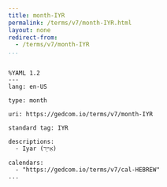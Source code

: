 ```yaml
---
title: month-IYR
permalink: /terms/v7/month-IYR.html
layout: none
redirect-from:
  - /terms/v7/month-IYR
...
```


```

%YAML 1.2
---
lang: en-US

type: month

uri: https://gedcom.io/terms/v7/month-IYR

standard tag: IYR

descriptions:
  - Iyar (אִייָר)

calendars:
  - "https://gedcom.io/terms/v7/cal-HEBREW"
...

```
